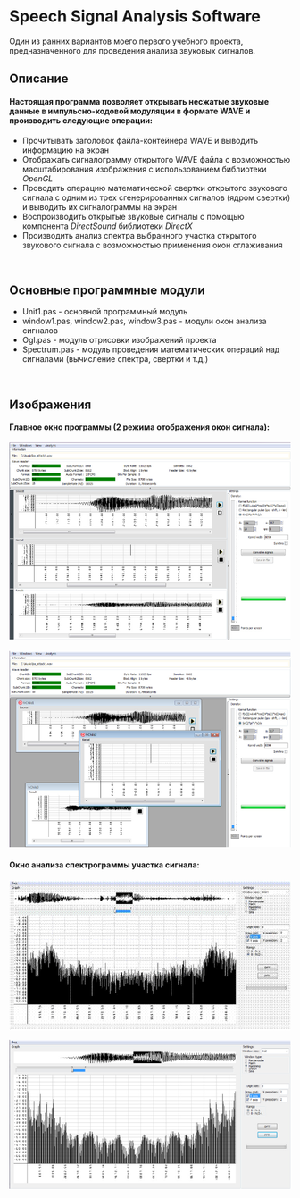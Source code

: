 <p style="text-align:center"><h1>Speech Signal Analysis Software</h2></p>
<p>Один из ранних вариантов моего первого учебного проекта, предназначенного для проведения анализа звуковых сигналов.</p>

<h2>Описание</h3>

 #### Настоящая программа позволяет открывать несжатые звуковые данные в импульсно-кодовой модуляции в формате WAVE и производить следующие операции:
 
 - Прочитывать заголовок файла-контейнера WAVE и выводить информацию на экран
 - Отображать сигналограмму открытого WAVE файла с возможностью масштабирования изображения с использованием библиотеки _OpenGL_
 - Проводить операцию математической свертки открытого звукового сигнала с одним из трех сгенерированных сигналов (ядром свертки) и выводить их сигналограммы на экран
 - Воспроизводить открытые звуковые сигналы с помощью компонента _DirectSound_ библиотеки _DirectX_
 - Производить анализ спектра выбранного участка открытого звукового сигнала с возможностью применения окон сглаживания
<br>
 <h2>Основные программные модули</h2>
 
 * Unit1.pas - основной программный модуль
 * window1.pas, window2.pas, window3.pas - модули окон анализа сигналов
 * Ogl.pas - модуль отрисовки изображений проекта
 * Spectrum.pas - модуль проведения математических операций над сигналами (вычисление спектра, свертки и т.д.)
 <br>
 <h2>Изображения</h2>
 
 <h4>Главное окно программы (2 режима отображения окон сигнала):</h4>
 
 ![Главное окно программы 1](https://github.com/Turquoise69/SSAS/blob/main/readme_assets/1.jpg)
 <br><br>
 ![Главное окно программы 2](https://github.com/Turquoise69/SSAS/blob/main/readme_assets/3.jpg)
 
 <h4>Окно анализа спектрограммы участка сигнала:</h4>
 
 ![fasdf](https://github.com/Turquoise69/SSAS/blob/main/readme_assets/animation.gif)
 
 ![Окно анализа спектрограммы участка сигнала](https://github.com/Turquoise69/SSAS/blob/main/readme_assets/2.jpg)
  
 
 
 
